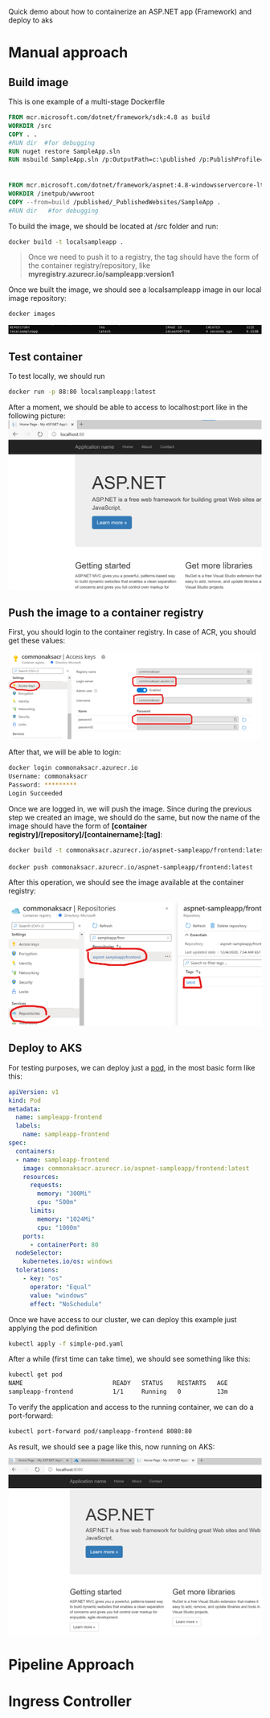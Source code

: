 Quick demo about how to containerize an ASP.NET app (Framework) and deploy to aks

# Manual approach
## Build image

This is one example of a multi-stage Dockerfile

````Dockerfile
FROM mcr.microsoft.com/dotnet/framework/sdk:4.8 as build
WORKDIR /src
COPY . .
#RUN dir  #for debugging
RUN nuget restore SampleApp.sln
RUN msbuild SampleApp.sln /p:OutputPath=c:\published /p:PublishProfile=FolderProfile


FROM mcr.microsoft.com/dotnet/framework/aspnet:4.8-windowsservercore-ltsc2019
WORKDIR /inetpub/wwwroot
COPY --from=build /published/_PublishedWebsites/SampleApp .
#RUN dir   #for debugging
````

To build the image, we should be located at /src folder and run:

````bash
docker build -t localsampleapp .
````
>Once we need to push it to a registry, the tag should have the form of the container registry/repository, like **myregistry.azurecr.io/sampleapp:version1**

Once we built the image, we should see a localsampleapp image in our local image repository:

````bash
docker images
````
![](img/imageoutput.png)

## Test container

To test locally, we should run

````bash
docker run -p 88:80 localsampleapp:latest
````

After a moment, we should be able to access to localhost:port like in the following picture:
![](img/WebOnDocker.png)

## Push the image to a container registry

First, you should login to the container registry. In case of ACR, you should get these values:

![](img/ACRAccess.png)

After that, we will be able to login:

````bash
docker login commonaksacr.azurecr.io
Username: commonaksacr
Password: *********
Login Succeeded
````

Once we are logged in, we will push the image. 
Since during the previous step we created an image, we should do the same, but now the name of the image should have the form of **[container registry]/[repository]/[containername]:[tag]**: 

````bash
docker build -t commonaksacr.azurecr.io/aspnet-sampleapp/frontend:latest .

docker push commonaksacr.azurecr.io/aspnet-sampleapp/frontend:latest
````

After this operation, we should see the image available at the container registry:

![](img/ImageUploaded.png)

## Deploy to AKS 

For testing purposes, we can deploy just a [pod](yaml/simple-pod.yaml), in the most basic form like this:

````yaml
apiVersion: v1
kind: Pod
metadata:
  name: sampleapp-frontend
  labels:
    name: sampleapp-frontend
spec:
  containers:
  - name: sampleapp-frontend
    image: commonaksacr.azurecr.io/aspnet-sampleapp/frontend:latest
    resources:
      requests:
        memory: "300Mi"
        cpu: "500m"
      limits:
        memory: "1024Mi"
        cpu: "1000m"
    ports:
      - containerPort: 80
  nodeSelector:
    kubernetes.io/os: windows
  tolerations:
    - key: "os"
      operator: "Equal"
      value: "windows"
      effect: "NoSchedule"
````

Once we have access to our cluster, we can deploy this example just applying the pod definition

````bash
kubectl apply -f simple-pod.yaml
````

After a while (first time can take time), we should see something like this:

````bash
kubectl get pod
NAME                         READY   STATUS    RESTARTS   AGE
sampleapp-frontend           1/1     Running   0          13m
````

To verify the application and access to the running container, we can do a port-forward:

````bash
kubectl port-forward pod/sampleapp-frontend 8080:80
````

As result, we should see a page like this, now running on AKS:

![](img/frontendaks.png)

# Pipeline Approach

# Ingress Controller
